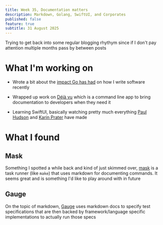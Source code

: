 ```yaml
---
title: Week 35, Documentation matters
description: Markdown, Golang, SwiftUI, and Corporates
published: false
feature: true
subtitle: 31 August 2025
---
```

Trying to get back into some regular blogging rhythym since if I don't pay attention multiple months pass by between posts

# What I'm working on

*   Wrote a bit about the [impact Go has had](/blog/2025/27-08/problems-are-better-left-solved) on how I write software recently
    
*   Wrapped up work on [Déjà vu](https://github.com/sftsrv/dejavu) which is a command line app to bring documentation to developers when they need it
    
*   Learning SwiftUI, basically watching pretty much everything [Paul Hudson](https://www.youtube.com/@twostraws) and [Karin Prater](https://www.youtube.com/@SwiftyPlace) have made
    

# What I found

## Mask

Something I spotted a while back and kind of just skimmed over, [mask](https://github.com/jacobdeichert/mask) is a task runner (like `make`) that uses markdown for documenting commands. It seems great and is something I'd like to play around with in future

## Gauge

On the topic of markdown, [Gauge](https://gauge.org/) uses markdown docs to specify test specifications that are then backed by framework/language specific implementations to actually run those specs